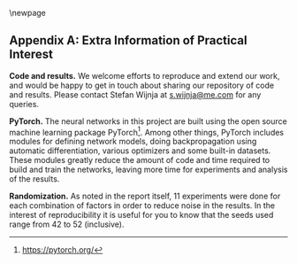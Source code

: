 \newpage
## Appendix A: Extra Information of Practical Interest

__Code and results.__ We welcome efforts to reproduce and extend our work, and
would be happy to get in touch about sharing our repository of code and
results. Please contact Stefan Wijnja at s.wijnja@me.com for any queries.

__PyTorch.__ The neural networks in this project are built using the open
source machine learning package PyTorch[^1]. Among other things, PyTorch
includes modules for defining network models, doing backpropagation using
automatic differentiation, various optimizers and some built-in datasets. These
modules greatly reduce the amount of code and time required to build and train
the networks, leaving more time for experiments and analysis of the results.

[^1]: https://pytorch.org/

__Randomization.__ As noted in the report itself, 11 experiments were done for
each combination of factors in order to reduce noise in the results. In the
interest of reproducibility it is useful for you to know that the seeds used
range from 42 to 52 (inclusive).
